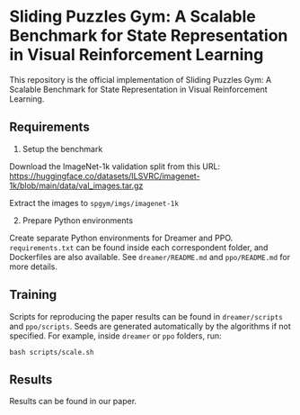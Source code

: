 # Sliding Puzzles Gym: A Scalable Benchmark for State Representation in Visual Reinforcement Learning

This repository is the official implementation of Sliding Puzzles Gym: A Scalable Benchmark for State Representation in Visual Reinforcement Learning. 

## Requirements

1. Setup the benchmark

Download the ImageNet-1k validation split from this URL:
https://huggingface.co/datasets/ILSVRC/imagenet-1k/blob/main/data/val_images.tar.gz

Extract the images to `spgym/imgs/imagenet-1k`

2. Prepare Python environments

Create separate Python environments for Dreamer and PPO. `requirements.txt` can be found inside each correspondent folder, and Dockerfiles are also available. See `dreamer/README.md` and `ppo/README.md` for more details.

## Training

Scripts for reproducing the paper results can be found in `dreamer/scripts` and `ppo/scripts`. Seeds are generated automatically by the algorithms if not specified. For example, inside `dreamer` or `ppo` folders, run:

```train
bash scripts/scale.sh
```

## Results

Results can be found in our paper.
